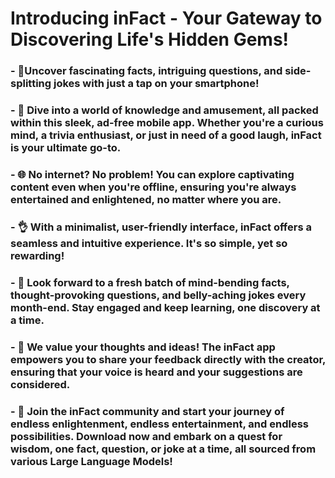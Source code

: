 # Introducing inFact - Your Gateway to Discovering Life's Hidden Gems!
### -	🌟Uncover fascinating facts, intriguing questions, and side-splitting jokes with just a tap on your smartphone! 
### -	🚀 Dive into a world of knowledge and amusement, all packed within this sleek, ad-free mobile app. Whether you're a curious mind, a trivia enthusiast, or just in need of a good laugh, inFact is your ultimate go-to.
### -	🌐 No internet? No problem! You can explore captivating content even when you're offline, ensuring you're always entertained and enlightened, no matter where you are.
### -	👌 With a minimalist, user-friendly interface, inFact offers a seamless and intuitive experience. It's so simple, yet so rewarding!
### -	📆 Look forward to a fresh batch of mind-bending facts, thought-provoking questions, and belly-aching jokes every month-end. Stay engaged and keep learning, one discovery at a time.
### -	💌 We value your thoughts and ideas! The inFact app empowers you to share your feedback directly with the creator, ensuring that your voice is heard and your suggestions are considered.
### -	🌠 Join the inFact community and start your journey of endless enlightenment, endless entertainment, and endless possibilities. Download now and embark on a quest for wisdom, one fact, question, or joke at a time, all sourced from various Large Language Models! 
